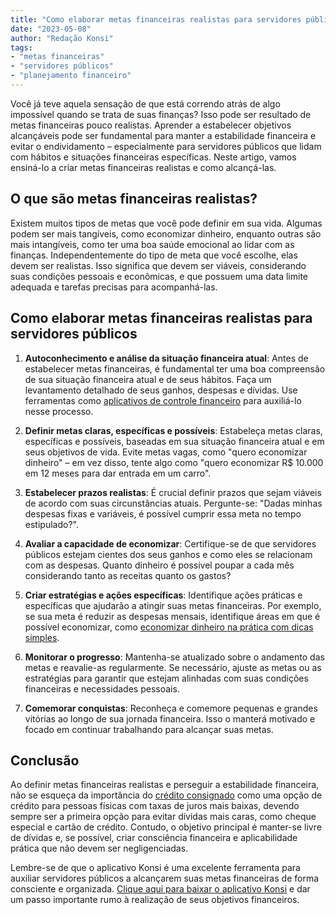 ```yaml
---
title: "Como elaborar metas financeiras realistas para servidores públicos"
date: "2023-05-08"
author: "Redação Konsi"
tags:
- "metas financeiras"
- "servidores públicos"
- "planejamento financeiro"
---
```


Você já teve aquela sensação de que está correndo atrás de algo impossível quando se trata de suas finanças? Isso pode ser resultado de metas financeiras pouco realistas. Aprender a estabelecer objetivos alcançáveis pode ser fundamental para manter a estabilidade financeira e evitar o endividamento – especialmente para servidores públicos que lidam com hábitos e situações financeiras específicas. Neste artigo, vamos ensiná-lo a criar metas financeiras realistas e como alcançá-las. 

## O que são metas financeiras realistas?

Existem muitos tipos de metas que você pode definir em sua vida. Algumas podem ser mais tangíveis, como economizar dinheiro, enquanto outras são mais intangíveis, como ter uma boa saúde emocional ao lidar com as finanças. Independentemente do tipo de meta que você escolhe, elas devem ser realistas. Isso significa que devem ser viáveis, considerando suas condições pessoais e econômicas, e que possuem uma data limite adequada e tarefas precisas para acompanhá-las.

## Como elaborar metas financeiras realistas para servidores públicos

1. **Autoconhecimento e análise da situação financeira atual**: Antes de estabelecer metas financeiras, é fundamental ter uma boa compreensão de sua situação financeira atual e de seus hábitos. Faça um levantamento detalhado de seus ganhos, despesas e dívidas. Use ferramentas como [aplicativos de controle financeiro](http://konsi.com.br/blog/aplicativo-de-controle-financeiro-confira-otimas-opcoes) para auxiliá-lo nesse processo.

2. **Definir metas claras, específicas e possíveis**: Estabeleça metas claras, específicas e possíveis, baseadas em sua situação financeira atual e em seus objetivos de vida. Evite metas vagas, como "quero economizar dinheiro" – em vez disso, tente algo como "quero economizar R$ 10.000 em 12 meses para dar entrada em um carro".

3. **Estabelecer prazos realistas**: É crucial definir prazos que sejam viáveis de acordo com suas circunstâncias atuais. Pergunte-se: "Dadas minhas despesas fixas e variáveis, é possível cumprir essa meta no tempo estipulado?".

4. **Avaliar a capacidade de economizar**: Certifique-se de que servidores públicos estejam cientes dos seus ganhos e como eles se relacionam com as despesas. Quanto dinheiro é possível poupar a cada mês considerando tanto as receitas quanto os gastos? 

5. **Criar estratégias e ações específicas**: Identifique ações práticas e específicas que ajudarão a atingir suas metas financeiras. Por exemplo, se sua meta é reduzir as despesas mensais, identifique áreas em que é possível economizar, como [economizar dinheiro na prática com dicas simples](http://konsi.com.br/blog/como-economizar-dinheiro-na-pratica-com-dicas-simples).

6. **Monitorar o progresso**: Mantenha-se atualizado sobre o andamento das metas e reavalie-as regularmente. Se necessário, ajuste as metas ou as estratégias para garantir que estejam alinhadas com suas condições financeiras e necessidades pessoais.

7. **Comemorar conquistas**: Reconheça e comemore pequenas e grandes vitórias ao longo de sua jornada financeira. Isso o manterá motivado e focado em continuar trabalhando para alcançar suas metas.

## Conclusão

Ao definir metas financeiras realistas e perseguir a estabilidade financeira, não se esqueça da importância do [crédito consignado](http://konsi.com.br/blog/credito-consignado-como-funciona-quem-pode-contratar) como uma opção de crédito para pessoas físicas com taxas de juros mais baixas, devendo sempre ser a primeira opção para evitar dívidas mais caras, como cheque especial e cartão de crédito. Contudo, o objetivo principal é manter-se livre de dívidas e, se possível, criar consciência financeira e aplicabilidade prática que não devem ser negligenciadas. 

Lembre-se de que o aplicativo Konsi é uma excelente ferramenta para auxiliar servidores públicos a alcançarem suas metas financeiras de forma consciente e organizada. [Clique aqui para baixar o aplicativo Konsi](http://konsi.com.br/app) e dar um passo importante rumo à realização de seus objetivos financeiros.